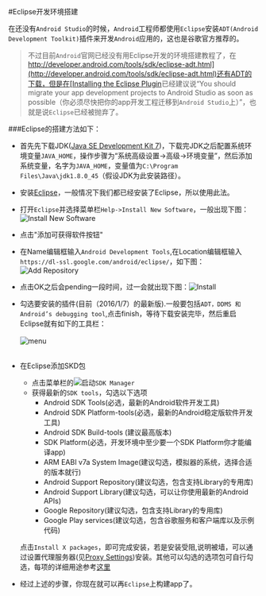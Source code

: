 #Eclipse开发环境搭建

在还没有`Android Studio`的时候，`Android`工程师都使用`Eclipse`安装`ADT(Android Development Toolkit)`插件来开发`Android`应用的，这也是谷歌官方推荐的。
> 不过目前`Android`官网已经没有用Eclipse开发的环境搭建教程了，在[http://developer.android.com/tools/sdk/eclipse-adt.html](http://developer.android.com/tools/sdk/eclipse-adt.html)还有ADT的下载，但是在[Installing the Eclipse Plugin](http://developer.android.com/tools/help/adt.html)已经建议说“You should migrate your app development projects to Android Studio as soon as possible（你必须尽快把你的app开发工程迁移到`Android Studio`上）”，也就是说`Eclipse`已经被抛弃了。

###Eclipse的搭建方法如下：

- 首先先下载JDK([Java SE Development Kit 7](http://www.oracle.com/technetwork/java/javase/downloads/jdk7-downloads-1880260.html))，下载完JDK之后配置系统环境变量`JAVA_HOME`，操作步骤为“系统高级设置->高级->环境变量”，然后添加系统变量，名字为`JAVA_HOME`，变量值为`C:\Program Files\Java\jdk1.8.0_45`（假设JDK为此安装路径）。
- 安装[Eclipse](http://www.eclipse.org/downloads/)，一般情况下我们都已经安装了Eclipse，所以使用此法。
- 打开`Eclipse`并选择菜单栏`Help->Install New Software`，一般出现下图：![Install New Software](https://raw.githubusercontent.com/zhouchaoyuan/ThePlanForMe/master/M3-M4/W1/Install_New_Software.png)
- 点击"添加可获得软件按钮"
- 在Name编辑框输入`Android Development Tools`,在Location编辑框输入`https://dl-ssl.google.com/android/eclipse/`，如下图：![Add Repository](https://raw.githubusercontent.com/zhouchaoyuan/ThePlanForMe/master/M3-M4/W1/Add_Repository.png)
- 点击OK之后会pending一段时间，过一会就出现下图：![Install](https://raw.githubusercontent.com/zhouchaoyuan/ThePlanForMe/master/M3-M4/W1/Install.png)
- 勾选要安装的插件(目前（2016/1/7）的最新版).一般要包括`ADT，DDMS 和 Android’s debugging tool`,点击finish，等待下载安装完毕，然后重启Eclipse就有如下的工具栏：</br></br>![menu](https://raw.githubusercontent.com/zhouchaoyuan/ThePlanForMe/master/M3-M4/W1/menu.png)</br></br>
- 在Eclipse添加SKD包
	- 点击菜单栏的![](https://raw.githubusercontent.com/zhouchaoyuan/ThePlanForMe/master/M3-M4/W1/ico.jpg)启动`SDK Manager`
	- 获得最新的`SDK tools`，勾选以下选项
		- Android SDK Tools(必选，最新的Android软件开发工具)
		- Android SDK Platform-tools(必选，最新的Android稳定版软件开发工具)
		- Android SDK Build-tools (建议最高版本)
		- SDK Platform(必选，开发环境中至少要一个SDK Platform你才能编译app)
		- ARM EABI v7a System Image(建议勾选，模拟器的系统，选择合适的版本就行)
		- Android Support Repository(建议勾选，包含支持Library的专用库)
		- Android Support Library(建议勾选，可以让你使用最新的Android APIs)
		- Google Repository(建议勾选，包含支持Library的专用库)
		- Google Play services(建议勾选，包含谷歌服务和客户端库以及示例代码)
	
	点击`Install X packages`，即可完成安装，若是安装受阻,说明被墙，可以通过设置代理服务器(见[Proxy Settings]())安装。其他可以勾选的选项包可自行勾选，每项的详细用途参考[这里](https://developer.android.com/tools/help/sdk-manager.html)
- 经过上述的步骤，你现在就可以再`Eclipse`上构建app了。
